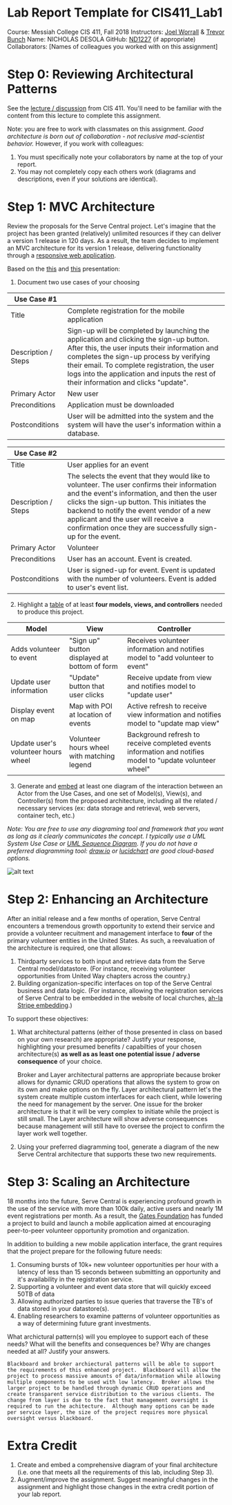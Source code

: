 # Lab Report Template for CIS411_Lab1
Course: Messiah College CIS 411, Fall 2018
Instructors: [Joel Worrall](https://github.com/tangollama) & [Trevor Bunch](https://github.com/trevordbunch)
Name: NICHOLAS DESOLA
GitHub: [ND1227](https://github.com/ND1227)
(if appropriate) Collaborators: [Names of colleagues you worked with on this assignment]


# Step 0: Reviewing Architectural Patterns
See the [lecture / discussion](https://docs.google.com/presentation/d/1nUcy63FWPFYO3OJmERJpMjEtdaFtaIBbuUkpmNRVRas/edit#slide=id.g45345bd5ea_0_136) from CIS 411. You'll need to be familiar with the content from this lecture to complete this assignment.

Note: you are free to work with classmates on this assignment. _Good architecture is born out of collaboration - not reclusive mad-scientist behavior._ However, if you work with colleagues:

1. You must specifically note your collaborators by name at the top of your report.
2. You may not completely copy each others work (diagrams and descriptions, even if your solutions are identical).

# Step 1: MVC Architecture
Review the proposals for the Serve Central project. Let's imagine that the project has been granted (relatively) unlimited resources if they can deliver a version 1 release in 120 days. As a result, the team decides to implement an MVC architecture for its version 1 release, delivering functionality through a [responsive web application](https://en.wikipedia.org/wiki/Responsive_web_design). 

Based on the [this](https://docs.google.com/presentation/d/1UnU0xU0wF1l8pAB8trtLpdM0yuskx66jTFJzd64nsjU/edit#slide=id.g439b9c6866_2_53) and [this](https://docs.google.com/presentation/d/1-VZfAFoBVr6ijNepKAtRA7JoAQsV2Jlbf2l1WPDMhI0/edit) presentation:

1) Document two use cases of your choosing

| Use Case #1 | |
|---|---|
| Title | Complete registration for the mobile application |
|Description / Steps | Sign-up will be completed by launching the application and clicking the sign-up button.  After this, the user inputs their information and completes the sign-up process by verifying their email.  To complete registration, the user logs into the application and inputs the rest of their information and clicks "update". |
| Primary Actor | New user |
| Preconditions | Application must be downloaded |
| Postconditions | User will be admitted into the system and the system will have the user's information within a database. |

| Use Case #2 | |
|---|---|
| Title | User applies for an event |
| Description / Steps | The selects the event that they would like to volunteer.  The user confirms their information and the event's information, and then the user clicks the sign-up button.  This initiates the backend to notify the event vendor of a new applicant and the user will receive a confirmation once they are successfully sign-up for the event.
| Primary Actor | Volunteer |
| Preconditions | User has an account.  Event is created. |
| Postconditions | User is signed-up for event.  Event is updated with the number of volunteers. Event is added to user's event list. |


2) Highlight a [table](https://www.tablesgenerator.com/markdown_tables) of at least **four models, views, and controllers** needed to produce this project.

| Model                               | View                                         | Controller                                                                                                |
|-------------------------------------|----------------------------------------------|-----------------------------------------------------------------------------------------------------------|
| Adds volunteer to event             | "Sign up" button displayed at bottom of form | Receives volunteer information and notifies model to "add volunteer to event"                             |
| Update user information             | "Update" button that user clicks             | Receive update from view and notifies model to "update user"                                              |
| Display event on map                | Map with POI at location of events           | Active refresh to receive view information and notifies model to "update map view"                        |
| Update user's volunteer hours wheel | Volunteer hours wheel with matching legend   | Background refresh to receive completed events information and notifies model to "update volunteer wheel" |

3) Generate and [embed](https://github.com/adam-p/markdown-here/wiki/Markdown-Cheatsheet#images) at least one diagram of the interaction between an Actor from the Use Cases, and one set of Model(s), View(s), and Controller(s) from the proposed architecture, including all the related / necessary services (ex: data storage and retrieval, web servers, container tech, etc.)

_Note: You are free to use any diagraming tool and framework that you want as long as it clearly communicates the concept. I typically use a UML System Use Case or [UML Sequence Diagram](https://www.uml-diagrams.org/index-examples.html).  If you do not have a preferred diagramming tool: [draw.io](http://draw.io) or [lucidchart](http://lucidchart.com) are good cloud-based options._
 
![alt text](https://www.lucidchart.com/publicSegments/view/be629e92-e241-44a6-b28c-02465ff02acb/image.png "Event Registration")

# Step 2: Enhancing an Architecture
After an initial release and a few months of operation, Serve Central encounters a tremendous growth opportunity to extend their service and provide a volunteer recuitment and management interface to __four__ of the primary volunteer entities in the United States. As such, a reevaluation of the architecture is required, one that allows:

1. Thirdparty services to both input and retrieve data from the Serve Central model/datastore. (For instance, receiving volunteer opportunities from United Way chapters across the country.)
2. Building organization-specific interfaces on top of the Serve Central business and data logic. (For instance, allowing the registration services of Serve Central to be embedded in the website of local churches, [ah-la Stripe embedding](https://stripe.com/payments/elements).)

To support these objectives:
1. What architectural patterns (either of those presented in class on based on your own research) are appropriate? Justify your response, highlighting your presumed benefits / capabilties of your chosen architecture(s) **as well as as least one potential issue / adverse consequence** of your choice.
 
    Broker and Layer architectural patterns are appropriate because broker allows for dynamic CRUD operations that allows the system to grow on its own and make options on the fly.  Layer architectural pattern let's the system create multiple custom interfaces for each client, while lowering the need for management by the server. One issue for the broker architecture is that it will be very complex to initiate while the project is still small.  The Layer architecture will show adverse consequences because management will still have to oversee the project to confirm the layer work well together.

2. Using your preferred diagramming tool, generate a diagram of the new Serve Central architecture that supports these two new requirements.

# Step 3: Scaling an Architecture
18 months into the future, Serve Central is experiencing profound growth in the use of the service with more than 100k daily, active users and nearly 1M event registrations per month. As a result, the [Gates Foundation](https://www.gatesfoundation.org/) has funded a project to build and launch a mobile application aimed at encouraging peer-to-peer volunteer opportunity promotion and organization. 

In addition to building a new mobile application interface, the grant requires that the project prepare for the following future needs:

1. Consuming bursts of 10k+ new volunteer opportunities per hour with a latency of less than 15 seconds between submitting an opportunity and it's availability in the registration service.
2. Supporting a volunteer and event data store that will quickly exceed 50TB of data
3. Allowing authorized parties to issue queries that traverse the TB's of data stored in your datastore(s).
4. Enabling researchers to examine patterns of volunteer opportunities as a way of determining future grant investments.

What archictural pattern(s) will you employee to support each of these needs? What will the benefits and consequences be? Why are changes needed at all? Justify your answers.
 
    Blackboard and broker archiectural patterns will be able to support the requirements of this enhanced project.  Blackboard will allow the project to process massive amounts of data/information while allowing multiple components to be used with low latency.  Broker allows the larger project to be handled through dynamic CRUD operations and create transparent service distribution to the various clients. The change from layer is due to the fact that management oversight is required to run the achitecture.  Although many options can be made per service layer, the size of the project requires more physical oversight versus blackboard.

# Extra Credit
1. Create and embed a comprehensive diagram of your final architecture (i.e. one that meets all the requirements of this lab, including Step 3).
2. Augment/improve the assignment. Suggest meaningful changes in the assignment and highlight those changes in the extra credit portion of your lab report.